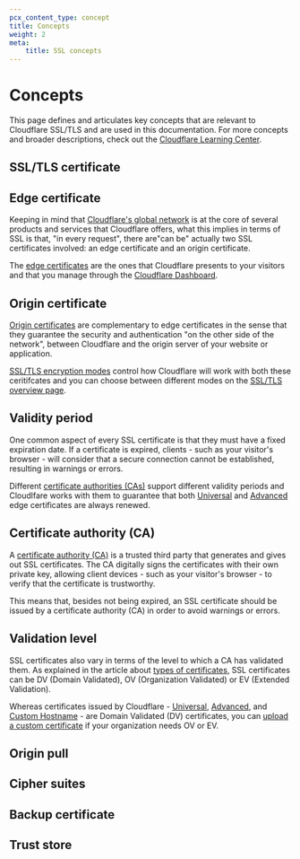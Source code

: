 ```yaml
---
pcx_content_type: concept
title: Concepts
weight: 2
meta: 
    title: SSL concepts 
---
```


# Concepts

This page defines and articulates key concepts that are relevant to Cloudflare SSL/TLS and are used in this documentation. For more concepts and broader descriptions, check out the [Cloudflare Learning Center](https://www.cloudflare.com/learning/ssl/what-is-ssl/).

## SSL/TLS certificate



## Edge certificate

Keeping in mind that [Cloudflare's global network](https://www.cloudflare.com/network/) is at the core of several products and services that Cloudflare offers, what this implies in terms of SSL is that, "in every request", there are"can be" actually two SSL certificates involved: an edge certificate and an origin certificate.

The [edge certificates](/ssl/edge-certificates/) are the ones that Cloudflare presents to your visitors and that you manage through the [Cloudflare Dashboard](https://dash.cloudflare.com/?to=/:account/:zone/ssl-tls/edge-certificates).

## Origin certificate

[Origin certificates](/ssl/origin-configuration) are complementary to edge certificates in the sense that they guarantee the security and authentication "on the other side of the network", between Cloudflare and the origin server of your website or application.

[SSL/TLS encryption modes](/ssl/origin-configuration/ssl-modes/) control how Cloudflare will work with both these ceritifcates and you can choose between different modes on the [SSL/TLS overview page](https://dash.cloudflare.com/?to=/:account/:zone/ssl-tls).

## Validity period

One common aspect of every SSL certificate is that they must have a fixed expiration date. If a certificate is expired, clients - such as your visitor's browser - will consider that a secure connection cannot be established, resulting in warnings or errors.

Different [certificate authorities (CAs)](#certificate-authority) support different validity periods and Cloudlfare works with them to guarantee that both [Universal](/ssl/edge-certificates/universal-ssl/) and [Advanced](/ssl/edge-certificates/advanced-certificate-manager/) edge certificates are always renewed.

## Certificate authority (CA)

A [certificate authority (CA)](/ssl/reference/certificate-authorities/) is a trusted third party that generates and gives out SSL certificates. The CA digitally signs the certificates with their own private key, allowing client devices - such as your visitor's browser - to verify that the certificate is trustworthy.

This means that, besides not being expired, an SSL certificate should be issued by a certificate authority (CA) in order to avoid warnings or errors.

## Validation level

SSL certificates also vary in terms of the level to which a CA has validated them. As explained in the article about [types of certificates](https://www.cloudflare.com/learning/ssl/types-of-ssl-certificates/), SSL certificates can be DV (Domain Validated), OV (Organization Validated) or EV (Extended Validation).

Whereas certificates issued by Cloudflare - [Universal](/ssl/edge-certificates/universal-ssl/), [Advanced](/ssl/edge-certificates/advanced-certificate-manager/), and [Custom Hostname](/cloudflare-for-platforms/cloudflare-for-saas/security/certificate-management/) - are Domain Validated (DV) certificates, you can [upload a custom certificate](/ssl/edge-certificates/custom-certificates/) if your organization needs OV or EV.

## Origin pull

## Cipher suites

## Backup certificate

## Trust store
